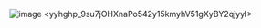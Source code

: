 ![image](https://github.com/wcjzx/typora-Picture/assets/118644871/695de0a5-9880-4c5b-b893-ae648166a56b)
<yyh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>
